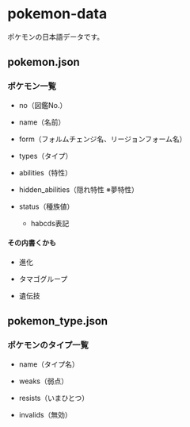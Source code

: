 # pokemon-data
ポケモンの日本語データです。

## pokemon.json
### ポケモン一覧

- no（図鑑No.）

- name（名前）

- form（フォルムチェンジ名、リージョンフォーム名）

- types（タイプ）

- abilities（特性）

- hidden_abilities（隠れ特性 ※夢特性）

- status（種族値）

  - habcds表記

#### その内書くかも

- 進化

- タマゴグループ

- 遺伝技

## pokemon_type.json
### ポケモンのタイプ一覧

- name（タイプ名）

- weaks（弱点）

- resists（いまひとつ）

- invalids（無効）
